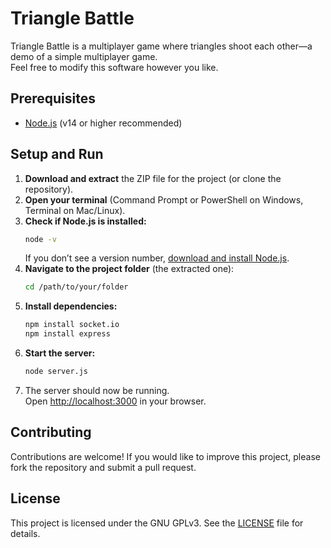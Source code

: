 # Triangle Battle

Triangle Battle is a multiplayer game where triangles shoot each other—a demo of a simple multiplayer game.  
Feel free to modify this software however you like.

## Prerequisites

- [Node.js](https://nodejs.org/en/download) (v14 or higher recommended)

## Setup and Run

1. **Download and extract** the ZIP file for the project (or clone the repository).
2. **Open your terminal** (Command Prompt or PowerShell on Windows, Terminal on Mac/Linux).
3. **Check if Node.js is installed:**
    ```bash
    node -v
    ```
    If you don’t see a version number, [download and install Node.js](https://nodejs.org/en/download).
4. **Navigate to the project folder** (the extracted one):
    ```bash
    cd /path/to/your/folder
    ```
5. **Install dependencies:**
    ```bash
    npm install socket.io
	npm install express
    ```
6. **Start the server:**
    ```bash
    node server.js
    ```
7. The server should now be running.  
   Open [http://localhost:3000](http://localhost:3000) in your browser.

## Contributing

Contributions are welcome! If you would like to improve this project, please fork the repository and submit a pull request.

## License

This project is licensed under the GNU GPLv3. See the [LICENSE](./LICENSE) file for details.